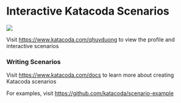 # Interactive Katacoda Scenarios

[![](http://shields.katacoda.com/katacoda/qhuyduong/count.svg)](https://www.katacoda.com/qhuyduong "Get your profile on Katacoda.com")

Visit https://www.katacoda.com/qhuyduong to view the profile and interactive scenarios

### Writing Scenarios
Visit https://www.katacoda.com/docs to learn more about creating Katacoda scenarios

For examples, visit https://github.com/katacoda/scenario-example
